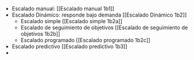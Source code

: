 

- Escalado manual: [[Escalado manual 1b1]]
- Escalado Dinámico: responde bajo demanda [[Escalado Dinámico 1b2]]
	- Escalado simple [[Escalado simple 1b2a]]
	- Escalado de seguimiento de objetivos [[Escalado de seguimiento de objetivos  1b2b]]
	- Escalado programado [[Escalado programado 1b2c]]
- Escalado predictivo [[Escalado predictivo 1b3]]
- 